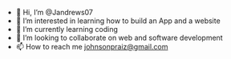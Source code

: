 - 👋 Hi, I’m @Jandrews07
- 👀 I’m interested in learning how to build an App and a website
- 🌱 I’m currently learning coding 
- 💞️ I’m looking to collaborate on web and software development 
- 📫 How to reach me johnsonpraiz@gmail.com 

<!---
Jandrews07/Jandrews07 is a ✨ special ✨ repository because its `README.md` (this file) appears on your GitHub profile.
You can click the Preview link to take a look at your changes.
--->
